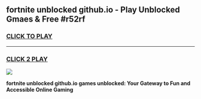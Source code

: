 
## fortnite unblocked github.io - Play Unblocked Gmaes & Free #r52rf
<h3>
<a href="https://news.freeplayer.one?title=fortnite_unblocked_github.io&ref=24F">CLICK TO PLAY</a></h3>
<hr>

<h3>
<a href="https://news.freeplayer.one?title=fortnite_unblocked_github.io&ref=24F">CLICK 2 PLAY</a>
  
</h3>

<a href="https://news.freeplayer.one?title=fortnite_unblocked_github.io&ref=24F/"><img src="https://clearcache.store/games.png"></a>


**fortnite unblocked github.io games unblocked: Your Gateway to Fun and Accessible Online Gaming**
